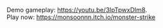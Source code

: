 
Demo gameplay: https://youtu.be/3IpTpwxDIm8.                                                                                                                
Play now: https://monsoonnn.itch.io/monster-strike  
